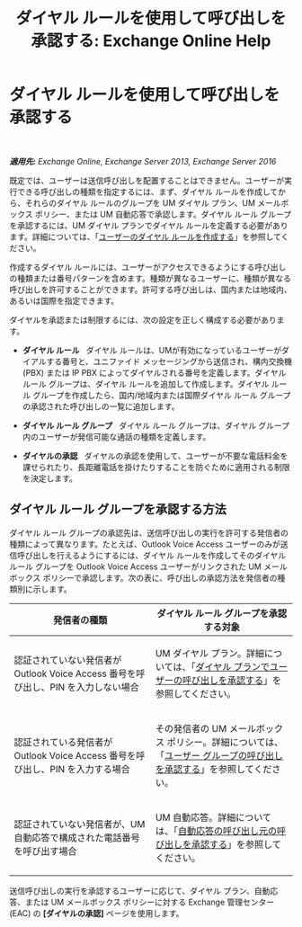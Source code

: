﻿---
title: 'ダイヤル ルールを使用して呼び出しを承認する: Exchange Online Help'
TOCTitle: ダイヤル ルールを使用して呼び出しを承認する
ms:assetid: 4c18bc07-f55c-42b7-81c1-729878aa93aa
ms:mtpsurl: https://technet.microsoft.com/ja-jp/library/JJ898499(v=EXCHG.150)
ms:contentKeyID: 51407525
ms.date: 05/22/2018
mtps_version: v=EXCHG.150
ms.translationtype: HT
---

# ダイヤル ルールを使用して呼び出しを承認する

 

_**適用先:** Exchange Online, Exchange Server 2013, Exchange Server 2016_

既定では、ユーザーは送信呼び出しを配置することはできません。ユーザーが実行できる呼び出しの種類を指定するには、まず、ダイヤル ルールを作成してから、それらのダイヤル ルールのグループを UM ダイヤル プラン、UM メールボックス ポリシー、または UM 自動応答で承認します。ダイヤル ルール グループを承認するには、UM ダイヤル プランでダイヤル ルールを定義する必要があります。詳細については、「[ユーザーのダイヤル ルールを作成する](create-dialing-rules-for-users-exchange-2013-help.md)」を参照してください。

作成するダイヤル ルールには、ユーザーがアクセスできるようにする呼び出しの種類または番号パターンを含めます。種類が異なるユーザーに、種類が異なる呼び出しを許可することができます。許可する呼び出しは、国内または地域内、あるいは国際を指定できます。

ダイヤルを承認または制限するには、次の設定を正しく構成する必要があります。

  - **ダイヤル ルール**   ダイヤル ルールは、UMが有効になっているユーザーがダイアルする番号と、ユニファイド メッセージングから送信され、構内交換機 (PBX) または IP PBX によってダイヤルされる番号を定義します。ダイヤル ルール グループは、ダイヤル ルールを追加して作成します。ダイヤル ルール グループを作成したら、国内/地域内または国際ダイヤル ルール グループの承認された呼び出しの一覧に追加します。

  - **ダイヤル ルール グループ**   ダイヤル ルール グループは、ダイヤル グループ内のユーザーが発信可能な通話の種類を定義します。

  - **ダイヤルの承認**   ダイヤルの承認を使用して、ユーザーが不要な電話料金を課せられたり、長距離電話を掛けたりすることを防ぐために適用される制限を決定します。

## ダイヤル ルール グループを承認する方法

ダイヤル ルール グループの承認先は、送信呼び出しの実行を許可する発信者の種類によって異なります。たとえば、Outlook Voice Access ユーザーのみが送信呼び出しを行えるようにするには、ダイヤル ルールを作成してそのダイヤル ルール グループを Outlook Voice Access ユーザーがリンクされた UM メールボックス ポリシーで承認します。次の表に、呼び出しの承認方法を発信者の種類別に示します。


<table>
<colgroup>
<col style="width: 50%" />
<col style="width: 50%" />
</colgroup>
<thead>
<tr class="header">
<th>発信者の種類</th>
<th>ダイヤル ルール グループを承認する対象</th>
</tr>
</thead>
<tbody>
<tr class="odd">
<td><p>認証されていない発信者が Outlook Voice Access 番号を呼び出し、PIN を入力しない場合</p></td>
<td><p>UM ダイヤル プラン。詳細については、「<a href="authorize-calls-for-users-in-a-dial-plan-exchange-2013-help.md">ダイヤル プランでユーザーの呼び出しを承認する</a>」を参照してください。</p></td>
</tr>
<tr class="even">
<td><p>認証されている発信者が Outlook Voice Access 番号を呼び出し、PIN を入力する場合</p></td>
<td><p>その発信者の UM メールボックス ポリシー。詳細については、「<a href="authorize-calls-for-a-group-of-users-exchange-2013-help.md">ユーザー グループの呼び出しを承認する</a>」を参照してください。</p></td>
</tr>
<tr class="odd">
<td><p>認証されていない発信者が、UM 自動応答で構成された電話番号を呼び出す場合</p></td>
<td><p>UM 自動応答。詳細については、「<a href="authorize-calls-for-auto-attendant-callers-exchange-2013-help.md">自動応答の呼び出し元の呼び出しを承認する</a>」を参照してください。</p></td>
</tr>
</tbody>
</table>


送信呼び出しの実行を承認するユーザーに応じて、ダイヤル プラン、自動応答、または UM メールボックス ポリシーに対する Exchange 管理センター (EAC) の **\[ダイヤルの承認\]** ページを使用します。

